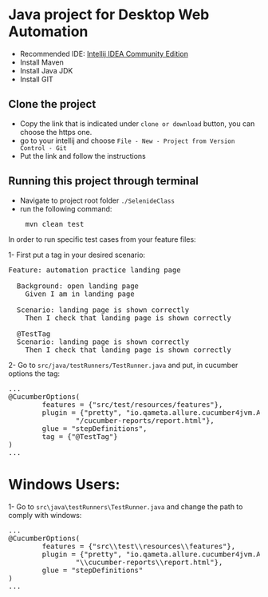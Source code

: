 # Java project for Desktop Web Automation

- Recommended IDE: [Intellij IDEA Community Edition](https://www.jetbrains.com/idea/download/)  
- Install Maven
- Install Java JDK
- Install GIT

## Clone the project

- Copy the link that is indicated under `clone or download` button, you can choose the https one.
- go to your intellij and choose `File - New - Project from Version Control - Git`
- Put the link and follow the instructions


## Running this project through terminal

- Navigate to project root folder `./SelenideClass`
- run the following command:
<pre>
    mvn clean test
</pre>

In order to run specific test cases from your feature files:

1- First put a tag in your desired scenario:
<pre>
Feature: automation practice landing page

  Background: open landing page
    Given I am in landing page

  Scenario: landing page is shown correctly
    Then I check that landing page is shown correctly
    
  @TestTag  
  Scenario: landing page is shown correctly
    Then I check that landing page is shown correctly
</pre>

2- Go to `src/java/testRunners/TestRunner.java` and put, in cucumber options the tag:

<pre>
...
@CucumberOptions(
        features = {"src/test/resources/features"},
        plugin = {"pretty", "io.qameta.allure.cucumber4jvm.AllureCucumber4Jvm", "html:target" +
                "/cucumber-reports/report.html"},
        glue = "stepDefinitions",
        tag = {"@TestTag"}
)
...
</pre>

# Windows Users:

1- Go to `src\java\testRunners\TestRunner.java` and change the path to comply with windows:

<pre>
...
@CucumberOptions(
        features = {"src\\test\\resources\\features"},
        plugin = {"pretty", "io.qameta.allure.cucumber4jvm.AllureCucumber4Jvm", "html:target" +
                "\\cucumber-reports\\report.html"},
        glue = "stepDefinitions"
)
...
</pre>


